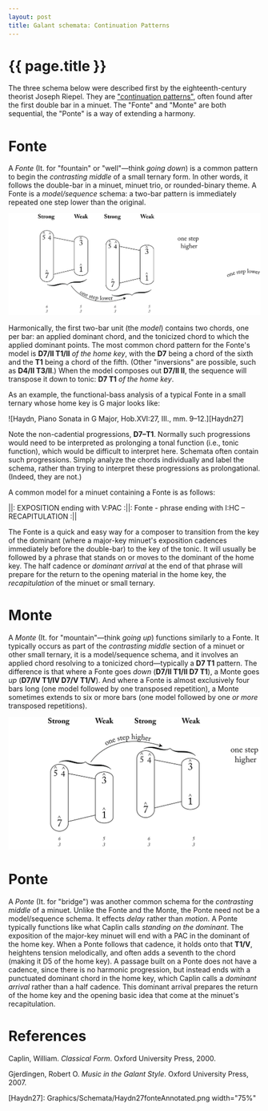```yaml
---
layout: post
title: Galant schemata: Continuation Patterns 
---
```


{{ page.title }}
================

The three schema below were described first by the eighteenth-century theorist Joseph Riepel. They are ["continuation patterns"](http://www.mtosmt.org/issues/mto.05.11.2/mto.05.11.2.eckert.html), often found after the first double bar in a minuet. The "Fonte" and "Monte" are both sequential, the "Ponte" is a way of extending a harmony.


# Fonte #

A *Fonte* (It. for "fountain" or "well"—think *going down*) is a common pattern to begin the *contrasting middle* of a small ternary form. In other words, it follows the double-bar in a minuet, minuet trio, or rounded-binary theme. A Fonte is a *model/sequence* schema: a two-bar pattern is immediately repeated one step lower than the original.

[![](Graphics/form/fonte.png)](Graphics/form/fonte.png)

Harmonically, the first two-bar unit (the *model*) contains two chords, one per bar: an applied dominant chord, and the tonicized chord to which the applied dominant points. The most common chord pattern for the Fonte's model is **D7/II T1/II** *of the home key*, with the **D7** being a chord of the sixth and the **T1** being a chord of the fifth. (Other "inversions" are possible, such as **D4/II T3/II**.) When the model composes out **D7/II II**, the sequence will transpose it down to tonic: **D7 T1** *of the home key*.

As an example, the functional-bass analysis of a typical Fonte in a small ternary whose home key is G major looks like:

![Haydn, Piano Sonata in G Major, Hob.XVI:27, III., mm. 9–12.][Haydn27]

Note the non-cadential progressions, **D7–T1**. Normally such progressions would need to be interpreted as prolonging a tonal function (i.e., tonic function), which would be difficult to interpret here. Schemata often contain such progressions. Simply analyze the chords individually and label the schema, rather than trying to interpret these progressions as prolongational. (Indeed, they are not.)

A common model for a minuet containing a Fonte is as follows:

||: EXPOSITION ending with V:PAC :||: Fonte - phrase ending with I:HC – RECAPITULATION :||

The Fonte is a quick and easy way for a composer to transition from the key of the dominant (where a major-key minuet's exposition cadences immediately before the double-bar) to the key of the tonic. It will usually be followed by a phrase that stands on or moves to the dominant of the home key. The half cadence or *dominant arrival* at the end of that phrase will prepare for the return to the opening material in the home key, the *recapitulation* of the minuet or small ternary.

# Monte #

A *Monte* (It. for "mountain"—think *going up*) functions similarly to a Fonte. It typically occurs as part of the *contrasting middle* section of a minuet or other small ternary, it is a model/sequence schema, and it involves an applied chord resolving to a tonicized chord—typically a **D7 T1** pattern. The difference is that where a Fonte goes *down* (**D7/II T1/II D7 T1**), a Monte goes *up* (**D7/IV T1/IV D7/V T1/V**). And where a Fonte is almost exclusively four bars long (one model followed by one transposed repetition), a Monte sometimes extends to six or more bars (one model followed by one *or more* transposed repetitions).

[![](Graphics/form/monte.png)](Graphics/form/monte.png)

# Ponte #

A *Ponte* (It. for "bridge") was another common schema for the *contrasting middle* of a minuet. Unlike the Fonte and the Monte, the Ponte need not be a model/sequence schema. It effects *delay* rather than *motion*. A Ponte typically functions like what Caplin calls *standing on the dominant*. The exposition of the major-key minuet will end with a PAC in the dominant of the home key. When a Ponte follows that cadence, it holds onto that **T1/V**, heightens tension melodically, and often adds a seventh to the chord (making it D5 of the home key). A passage built on a Ponte does not have a cadence, since there is no harmonic progression, but instead ends with a punctuated dominant chord in the home key, which Caplin calls a *dominant arrival* rather than a half cadence. This dominant arrival prepares the return of the home key and the opening basic idea that come at the minuet's recapitulation.


# References #

Caplin, William. *Classical Form*. Oxford University Press, 2000.

Gjerdingen, Robert O. *Music in the Galant Style*. Oxford University Press, 2007.

[Haydn27]: Graphics/Schemata/Haydn27fonteAnnotated.png width="75%"